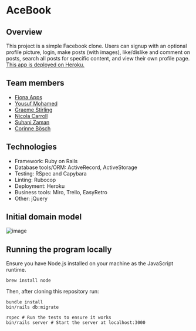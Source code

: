 # AceBook

## Overview

This project is a simple Facebook clone. Users can signup with an optional profile picture, login, make posts (with images), like/dislike and comment on posts, search all posts for specific content, and view their own profile page.
[
This app is deployed on Heroku.
](https://whispering-woodland-40745.herokuapp.com/)

## Team members

- [Fiona Apps](https://github.com/oddpotato)
- [Yousuf Mohamed](https://github.com/yousufmohamed17)
- [Graeme Stirling](https://github.com/gjstirling)
- [Nicola Carroll](https://github.com/Nicola-Carroll)
- [Suhani Zaman](https://github.com/suhani-zaman)
- [Corinne Bösch](https://github.com/CorinneBosch)


## Technologies

- Framework: Ruby on Rails
- Database tools/ORM: ActiveRecord, ActiveStorage
- Testing: RSpec and Capybara
- Linting: Rubocop
- Deployment: Heroku
- Business tools: Miro, Trello, EasyRetro
- Other: jQuery

## Initial domain model

![image](https://user-images.githubusercontent.com/83607124/138064371-c394dd0f-facb-45ea-b140-9a9318e77c51.png)


## Running the program locally

Ensure you have Node.js installed on your machine as the JavaScript runtime. 


```
brew install node
```

Then, after cloning this repository run:

```
bundle install
bin/rails db:migrate

rspec # Run the tests to ensure it works
bin/rails server # Start the server at localhost:3000
```
